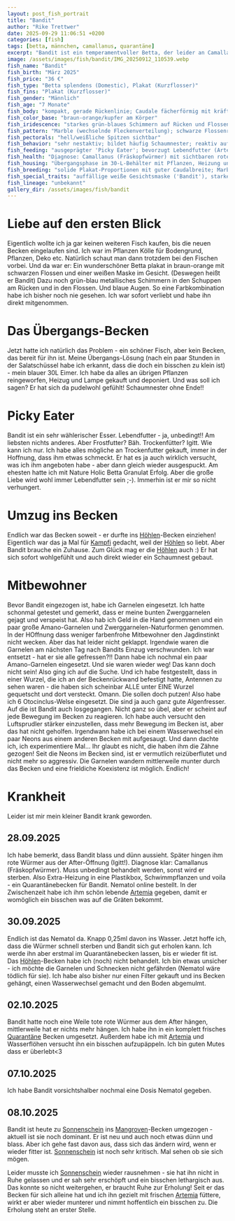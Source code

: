 ```yaml
---
layout: post_fish_portrait
title: "Bandit"
author: "Rike Trettwer"
date: 2025-09-29 11:06:51 +0200
categories: [fish]
tags: [betta, männchen, camallanus, quarantäne]
excerpt: "Bandit ist ein temperamentvoller Betta, der leider an Camallanus erkrankt ist."
image: /assets/images/fish/bandit/IMG_20250912_110539.webp
fish_name: "Bandit"
fish_birth: "März 2025"
fish_price: "36 €"
fish_type: "Betta splendens (Domestic), Plakat (Kurzflosser)"
fish_fins: "Plakat (Kurzflosser)"
fish_gender: "Männlich"
fish_age: "7 Monate"
fish_body: "kompakt, gerade Rückenlinie; Caudale fächerförmig mit kräftigen, überwiegend geraden Strahlen; Dorsale und Anal moderat ausgeprägt"
fish_color_base: "braun-orange/kupfer am Körper"
fish_iridescence: "starkes grün-blaues Schimmern auf Rücken und Flossen (deutliche Irideszenz/Metallic; Dragon-Einfluss möglich, aber nicht extrem 'plattenartig')"
fish_pattern: "Marble (wechselnde Fleckenverteilung); schwarze Flossenränder; auffällige weiße Gesichtsmaske ('Bandit'); teils rote Akzente in den Flossen; Augen wirken hellblau bis blaugrau"
fish_pectorals: "hell/weißliche Spitzen sichtbar"
fish_behavior: "sehr nestaktiv; bildet häufig Schaumnester; reaktiv auf Bewegung; initial Jagdtrieb gegenüber Garnelen und ruhigen Boden-/Algenfressern (Amano, Otocinclus); mit schnellen Schwarmfischen (Neons) deutlich weniger fokussiert auf Mitbewohner"
fish_feeding: "ausgeprägter 'Picky Eater'; bevorzugt Lebendfutter (Artemia, Wasserflöhe); Frost- und Trockenfutter meist abgelehnt, gelegentlich Annahme von NatureHolic Betta-Granulat"
fish_health: "Diagnose: Camallanus (Fräskopfwürmer) mit sichtbaren roten Endoparasiten; Maßnahmen: Quarantäne, Behandlung mit Nematol (zweimal dosiert), Umzug in frisches Quarantänebecken, gezielte Aufbaufütterung mit Lebendfutter; Status: aktuell blasser und etwas dünn, aber wieder munter; keine sichtbaren Würmer mehr; erholt sich in Einzelhaltung; Hinweis: Display-Becken wegen Wirbellosen nicht behandelt, Bodengrund abgesaugt und Filter ergänzt"
fish_housing: "Übergangsphase im 30-L-Behälter mit Pflanzen, Heizung und Licht — sehr gutes Nestverhalten; aktuell Einzelhaltung zur Rekonvaleszenz; Höhlen und Deckung werden angenommen"
fish_breeding: "solide Plakat-Proportionen mit guter Caudalbreite; Marble mit Mask, starke Metallic/Irideszenz; Farbresultate in der Nachzucht erfahrungsgemäß variabel (Marble 'springt'); Empfehlung: erst nach vollständiger Erholung und stabiler Kondition (mind. 3–4 Wochen symptomfrei, guter Ernährungszustand) über Zucht nachdenken"
fish_special_traits: "auffällige weiße Gesichtsmaske ('Bandit'), starke Irideszenz, Marble-Pattern, hellblaue Augen"
fish_lineage: "unbekannt"
gallery_dir: /assets/images/fish/bandit
---
```










# Liebe auf den ersten Blick

Eigentlich wollte ich ja gar keinen weiteren Fisch kaufen, bis die neuen Becken eingelaufen sind. Ich war im Pflanzen
Kölle für
Bodengrund, Pflanzen, Deko etc. Natürlich schaut man dann trotzdem bei den Fischen vorbei. Und da war er: Ein
wunderschöner Betta plakat in braun-orange mit schwarzen Flossen und einer weißen Maske im Gesicht. (Deswegen heißt er
Bandit) Dazu noch grün-blau metallisches Schimmern in den Schuppen am Rücken und in den Flossen. Und blaue Augen. So
eine Farbkombination habe ich bisher noch nie gesehen. Ich war sofort verliebt und habe ihn direkt mitgenommen.

# Das Übergangs-Becken

Jetzt hatte ich natürlich das Problem - ein schöner Fisch, aber kein Becken, das bereit für ihn ist.
Meine Übergangs-Lösung (nach ein paar Stunden in der Salatschüssel habe ich erkannt, dass die doch ein bisschen zu klein
ist) - mein blauer 30L Eimer.
Ich habe da alles an übrigen Pflanzen reingeworfen, Heizug und Lampe gekauft und deponiert. Und was soll ich sagen? Er
hat sich da pudelwohl gefühlt! Schaumnester ohne Ende!!

# Picky Eater

Bandit ist ein sehr wählerischer Esser. Lebendfutter - ja, unbedingt!! Am liebsten nichts anderes. Aber Frostfutter?
Bäh. Trockenfütter? Igitt. Wie kann ich nur.
Ich habe alles mögliche an Trockenfutter gekauft, immer in der Hoffnung, dass ihm etwas schmeckt. Er hat es ja auch
wirklich versucht, was ich ihm angeboten habe - aber dann gleich wieder ausgespuckt.
Am ehesten hatte ich mit Nature Holic Betta Granulat Erfolg. Aber die große Liebe wird wohl immer Lebendfutter sein ;-).
Immerhin ist er mir so nicht verhungert.

# Umzug ins Becken

Endlich war das Becken soweit - er durfte ins [Höhlen](/tank/2025/09/30/tank_hoehle)-Becken einziehen! Eigentlich war das ja Mal für [Kampfi](/fish/2025/09/30/fish_kampfi) gedacht,
weil der [Höhlen](/tank/2025/09/30/tank_hoehle) so liebt. Aber Bandit brauche ein Zuhause.
Zum Glück mag er die [Höhlen](/tank/2025/09/30/tank_hoehle) auch :)
Er hat sich sofort wohlgefühlt und auch direkt wieder ein Schaumnest gebaut.

# Mitbewohner

Bevor Bandit eingezogen ist, habe ich Garnelen eingesetzt. Ich hatte schonmal getestet und gemerkt, dass er meine bunten
Zwerggarnelen gejagt und verspeist hat. Also hab ich Geld in die Hand genommen und ein paar große Amano-Garnelen und
Zwerggarnelen-Naturformen genommen. In der HOffnung dass weniger farbenfrohe Mitbewohner den Jagdinstinkt nicht wecken.
Aber das hat leider nicht geklappt. Irgendwie waren die Garnelen am nächsten Tag nach Bandits Einzug verschwunden. Ich
war entsetzt - hat er sie alle gefressen?!!
Dann habe ich nochmal ein paar Amano-Garnelen eingesetzt. Und sie waren wieder weg! Das kann doch nicht sein! Also ging
ich auf die Suche.
Und ich habe festgestellt, dass in einer Wurzel, die ich an der Beckenrückwand befestigt hatte, Antennen zu sehen
waren - die haben sich scheinbar ALLE unter EINE Wurzel gequetscht und dort versteckt. Omann. Die sollen doch putzen!
Also habe ich 6 Otocinclus-Welse eingesetzt. Die sind ja auch ganz gute Algenfresser. Auf die ist Bandit auch
losgegangen. Nicht ganz so übel, aber er scheint auf jede Bewegung im Becken zu reagieren. Ich habe auch versucht den
Luftsprudler stärker einzustellen, dass mehr Bewegung im Becken ist, aber das hat nicht geholfen.
Irgendwann habe ich bei einem Wasserwechsel ein paar Neons aus einem anderen Becken mit aufgesaugt. Und dann dachte ich,
ich experimentiere Mal...
Ihr glaubt es nicht, die haben ihm die Zähne gezogen! Seit die Neons im Becken sind, ist er vermutlich reizüberflutet
und nicht mehr so aggressiv. Die Garnelen wandern mittlerweile munter durch das Becken und eine frieldiche Koexistenz
ist möglich. Endlich!

# Krankheit

Leider ist mir mein kleiner Bandit krank geworden.

## 28.09.2025

Ich habe bemerkt, dass Bandit blass und dünn aussieht. Später hingen ihm rote Würmer aus der After-Öffnung (Igitt!).
Diagnose klar: Camallanus (Fräskopfwürmer). Muss unbedingt behandelt werden, sonst wird er sterben.
Also Extra-Heizung in eine Plastikbox, Schwimmpflanzen und voila - ein Quarantänebecken für Bandit.
Nematol online bestellt. In der Zwischenzeit habe ich ihm schön lebende [Artemia](/food/2025/09/30/food_artemia) gegeben, damit er womöglich ein bisschen
was auf die Gräten bekommt.

## 30.09.2025

Endlich ist das Nematol da. Knapp 0,25ml davon ins Wasser. Jetzt hoffe ich, dass die Würmer schnell sterben und Bandit
sich gut erholen kann.
Ich werde ihn aber erstmal im Quarantänebecken lassen, bis er wieder fit ist. Das [Höhlen](/tank/2025/09/30/tank_hoehle)-Becken habe ich (noch) nicht
behandelt. Ich bin etwas unsicher - ich möchte die Garnelen und Schnecken nicht gefährden (Nematol wäre tödlich für
sie).
Ich habe also bisher nur einen Filter gekauft und ins Becken gehängt, einen Wasserwechsel gemacht und den Boden
abgemulmt.

## 02.10.2025

Bandit hatte noch eine Weile tote rote Würmer aus dem After hängen, mittlerweile hat er nichts mehr hängen. Ich habe ihn
in ein komplett frisches [Quarantäne](/tank/2025/09/30/tank_quarantaene) Becken umgesetzt. Außerdem habe ich mit [Artemia](/food/2025/09/30/food_artemia) und Wasserflöhen versucht ihn ein
bisschen aufzupäppeln. Ich bin guten Mutes dass er überlebt<3

## 07.10.2025

Ich habe Bandit vorsichtshalber nochmal eine Dosis Nematol gegeben.

## 08.10.2025

Bandit ist heute zu [Sonnenschein](/fish/2025/09/25/fish_sonnenschein) ins [Mangroven](/tank/2025/09/30/tank_mangrove)-Becken umgezogen - aktuell ist sie noch dominant. Er ist neu und auch
noch etwas dünn und blass. Aber ich gehe fast davon aus, dass sich das ändern wird, wenn er wieder fitter ist.
[Sonnenschein](/fish/2025/09/25/fish_sonnenschein) ist noch sehr kritisch. Mal sehen ob sie sich mögen.

Leider musste ich [Sonnenschein](/fish/2025/09/25/fish_sonnenschein) wieder rausnehmen - sie hat ihn nicht in Ruhe gelassen und er sah sehr erschöpft und ein bisschen lethargisch aus. Das konnte so nicht weitergehen, er braucht Ruhe zur Erholung! Seit er das Becken für sich alleine hat und ich ihn gezielt mit frischen [Artemia](/food/2025/09/30/food_artemia) füttere, wirkt er aber wieder munterer und nimmt hoffentlich ein bisschen zu. Die Erholung steht an erster Stelle.
